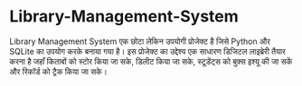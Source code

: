 # Library-Management-System
Library Management System एक छोटा लेकिन उपयोगी प्रोजेक्ट है जिसे Python और SQLite का उपयोग करके बनाया गया है। इस प्रोजेक्ट का उद्देश्य एक साधारण डिजिटल लाइब्रेरी तैयार करना है जहाँ किताबों को स्टोर किया जा सके, डिलीट किया जा सके, स्टूडेंट्स को बुक्स इश्यू की जा सकें और रिकॉर्ड को ट्रैक किया जा सके। 
